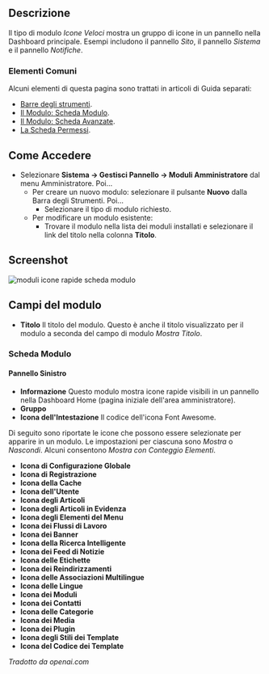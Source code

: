 <!-- Filename: Help4.x:Admin_Modules:_Quick_Icons / Display title: Moduli: Icone Rapide -->

## Descrizione

Il tipo di modulo *Icone Veloci* mostra un gruppo di icone in un pannello nella
Dashboard principale. Esempi includono il pannello *Sito*, il pannello
*Sistema* e il pannello *Notifiche*.

### Elementi Comuni

Alcuni elementi di questa pagina sono trattati in articoli di Guida separati:

* [Barre degli strumenti](jdocmanual?article=help/common-elements/toolbars).
* [Il Modulo: Scheda Modulo](jdocmanual?article=help/modules/modules-module-tab).
* [Il Modulo: Scheda Avanzate](jdocmanual?article=help/modules/modules-advanced-tab).
* [La Scheda Permessi](jdocmanual?article=help/common-elements/edit-permissions).

## Come Accedere

- Selezionare **Sistema → Gestisci Pannello → Moduli Amministratore** dal
  menu Amministratore. Poi...
  - Per creare un nuovo modulo: selezionare il pulsante **Nuovo** dalla Barra degli Strumenti. Poi...
    - Selezionare il tipo di modulo richiesto.
  - Per modificare un modulo esistente:
    - Trovare il modulo nella lista dei moduli installati e selezionare il
      link del titolo nella colonna **Titolo**.

## Screenshot

![moduli icone rapide scheda modulo](../../../it/images/modules-admin/modules-quick-icons-module-tab.png)

## Campi del modulo

- **Titolo** Il titolo del modulo. Questo è anche il titolo visualizzato
  per il modulo a seconda del campo di modulo *Mostra Titolo*.

### Scheda Modulo

#### Pannello Sinistro

- **Informazione** Questo modulo mostra icone rapide visibili in un pannello
  nella Dashboard Home (pagina iniziale dell'area amministratore).
- **Gruppo**
- **Icona dell'Intestazione** Il codice dell'icona Font Awesome.

Di seguito sono riportate le icone che possono essere selezionate per apparire in un modulo.
Le impostazioni per ciascuna sono *Mostra* o *Nascondi*. Alcuni consentono *Mostra con Conteggio Elementi*.

- **Icona di Configurazione Globale**
- **Icona di Registrazione**
- **Icona della Cache**
- **Icona dell'Utente**
- **Icona degli Articoli**
- **Icona degli Articoli in Evidenza**
- **Icona degli Elementi del Menu**
- **Icona dei Flussi di Lavoro**
- **Icona dei Banner**
- **Icona della Ricerca Intelligente**
- **Icona dei Feed di Notizie**
- **Icona delle Etichette**
- **Icona dei Reindirizzamenti**
- **Icona delle Associazioni Multilingue**
- **Icona delle Lingue**
- **Icona dei Moduli**
- **Icona dei Contatti**
- **Icona delle Categorie**
- **Icona dei Media**
- **Icona dei Plugin**
- **Icona degli Stili dei Template**
- **Icona del Codice dei Template**

*Tradotto da openai.com*

